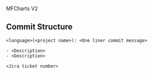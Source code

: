 MFCharts V2

## Commit Structure
```
<language>(<project name>): <One liner commit message>

- <Description>
- <Description>

<Jira ticket number>
```